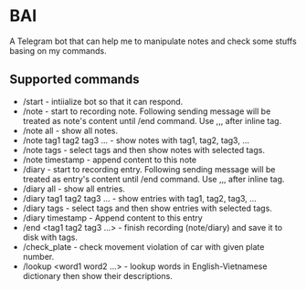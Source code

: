 # BAI
A Telegram bot that can help me to manipulate notes and check some stuffs basing on my commands.

## Supported commands
* /start                    - intiialize bot so that it can respond.
* /note                     - start to recording note. Following sending message will be treated as note's content until /end command. Use ,,, after inline tag.
* /note all                 - show all notes.
* /note tag1 tag2 tag3 ...  - show notes with tag1, tag2, tag3, ...
* /note tags                - select tags and then show notes with selected tags.
* /note timestamp           - append content to this note
* /diary                    - start to recording entry. Following sending message will be treated as entry's content until /end command. Use ,,, after inline tag.
* /diary all                - show all entries.
* /diary tag1 tag2 tag3 ... - show entries with tag1, tag2, tag3, ...
* /diary tags               - select tags and then show entries with selected tags.
* /diary timestamp          - Append content to this entry
* /end <tag1 tag2 tag3 ...> - finish recording (note/diary) and save it to disk with tags.
* /check_plate <plate number> - check movement violation of car with given plate number.
* /lookup <word1 word2 ...>   - lookup words in English-Vietnamese dictionary then show their descriptions.
 
